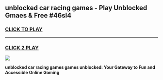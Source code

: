 
## unblocked car racing games - Play Unblocked Gmaes & Free #46sl4
<h3>
<a href="https://news.freeplayer.one?title=unblocked_car_racing_games&ref=24F">CLICK TO PLAY</a></h3>
<hr>

<h3>
<a href="https://news.freeplayer.one?title=unblocked_car_racing_games&ref=24F">CLICK 2 PLAY</a>
  
</h3>

<a href="https://news.freeplayer.one?title=unblocked_car_racing_games&ref=24F/"><img src="https://clearcache.store/games.png"></a>


**unblocked car racing games games unblocked: Your Gateway to Fun and Accessible Online Gaming**
